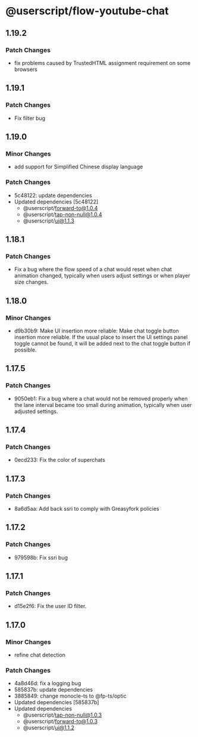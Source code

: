 # @userscript/flow-youtube-chat

## 1.19.2

### Patch Changes

- fix problems caused by TrustedHTML assignment requirement on some browsers

## 1.19.1

### Patch Changes

- Fix filter bug

## 1.19.0

### Minor Changes

- add support for Simplified Chinese display language

### Patch Changes

- 5c48122: update dependencies
- Updated dependencies [5c48122]
  - @userscript/forward-to@1.0.4
  - @userscript/tap-non-null@1.0.4
  - @userscript/ui@1.1.3

## 1.18.1

### Patch Changes

- Fix a bug where the flow speed of a chat would reset when chat animation changed, typically when users adjust settings or when player size changes.

## 1.18.0

### Minor Changes

- d9b30b9: Make UI insertion more reliable: Make chat toggle button insertion more reliable. If the usual place to insert the UI settings panel toggle cannot be found, it will be added next to the chat toggle button if possible.

## 1.17.5

### Patch Changes

- 9050eb1: Fix a bug where a chat would not be removed properly when the lane interval became too small during animation, typically when user adjusted settings.

## 1.17.4

### Patch Changes

- 0ecd233: Fix the color of superchats

## 1.17.3

### Patch Changes

- 8a6d5aa: Add back ssri to comply with Greasyfork policies

## 1.17.2

### Patch Changes

- 979598b: Fix ssri bug

## 1.17.1

### Patch Changes

- d15e2f6: Fix the user ID filter.

## 1.17.0

### Minor Changes

- refine chat detection

### Patch Changes

- 4a8d46d: fix a logging bug
- 585837b: update dependencies
- 3885849: change monocle-ts to @fp-ts/optic
- Updated dependencies [585837b]
- Updated dependencies
  - @userscript/tap-non-null@1.0.3
  - @userscript/forward-to@1.0.3
  - @userscript/ui@1.1.2
